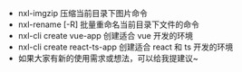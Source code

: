 * nxl-imgzip 压缩当前目录下图片命令
* nxl-rename [-R] <filename>  批量重命名当前目录下文件的命令
* nxl-cli create vue-app 创建适合 vue 开发的环境
* nxl-cli create react-ts-app 创建适合 react 和 ts 开发的环境
* 如果大家有新的使用需求或想法，可以给我提建议~